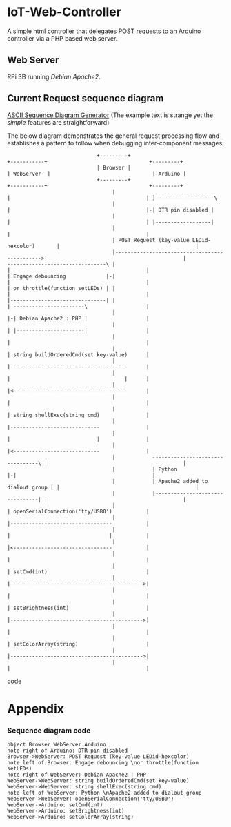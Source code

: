 # IoT-Web-Controller
A simple html controller that delegates POST requests to an Arduino controller via a PHP based web server.

## Web Server
RPi 3B running _Debian Apache2_.

## Current Request sequence diagram

[ASCII Sequence Diagram Generator](https://textart.io/sequence)
(The example text is strange yet the _simple_ features are straightforward)

The below diagram demonstrates the general request processing flow and establishes a pattern to follow when debugging inter-component messages.


                                 +---------+                                     +-----------+                                 +---------+
                                 | Browser |                                    | WebServer  |                                 | Arduino |
                                 +---------+                                     +-----------+                                 +---------+
                                      |                                               |                                            | ]-------------------\
                                      |                                               |                                            |-| DTR pin disabled |
                                      |                                               |                                            | |------------------|
                                      |                                               |                                            |
                                      | POST Request (key-value LEDid-hexcolor)       |                                            |
                                      |---------------------------------------------->|                                            |
    --------------------------------\ |                                               |                                            |
    | Engage debouncing             |-|                                               |                                            |
    | or throttle(function setLEDs) | |                                               |                                            |
    |-------------------------------| |                                               | -----------------------\                   |
                                      |                                               |-| Debian Apache2 : PHP |                   |
                                      |                                               | |----------------------|                   |
                                      |                                               |                                            |
                                      |                                               | string buildOrderedCmd(set key-value)      |
                                      |                                               |--------------------------------------      |
                                      |                                               |                                     |      |
                                      |                                               |<-------------------------------------      |
                                      |                                               |                                            |
                                      |                                               | string shellExec(string cmd)               |
                                      |                                               |-----------------------------               |
                                      |                                               |                            |               |
                                      |                                               |<----------------------------               |
                                      |            ---------------------------------\ |                                            |
                                      |            | Python                         |-|                                            |
                                      |            | Apache2 added to dialout group | |                                            |
                                      |            |--------------------------------| |                                            |
                                      |                                               | openSerialConnection('tty/USB0')           |
                                      |                                               |---------------------------------           |
                                      |                                               |                                |           |
                                      |                                               |<--------------------------------           |
                                      |                                               |                                            |
                                      |                                               | setCmd(int)                                |
                                      |                                               |------------------------------------------->|
                                      |                                               |                                            |
                                      |                                               | setBrightness(int)                         |
                                      |                                               |------------------------------------------->|
                                      |                                               |                                            |
                                      |                                               | setColorArray(string)                      |
                                      |                                               |------------------------------------------->|
                                      |                                               |                                            |

[code](###sequence-diagram-code)


# Appendix
### Sequence diagram code
```
object Browser WebServer Arduino
note right of Arduino: DTR pin disabled
Browser->WebServer: POST Request (key-value LEDid-hexcolor)
note left of Browser: Engage debouncing \nor throttle(function setLEDs)
note right of WebServer: Debian Apache2 : PHP
WebServer->WebServer: string buildOrderedCmd(set key-value)
WebServer->WebServer: string shellExec(string cmd)
note left of WebServer: Python \nApache2 added to dialout group
WebServer->WebServer: openSerialConnection('tty/USB0')
WebServer->Arduino: setCmd(int)
WebServer->Arduino: setBrightness(int)
WebServer->Arduino: setColorArray(string)

```
